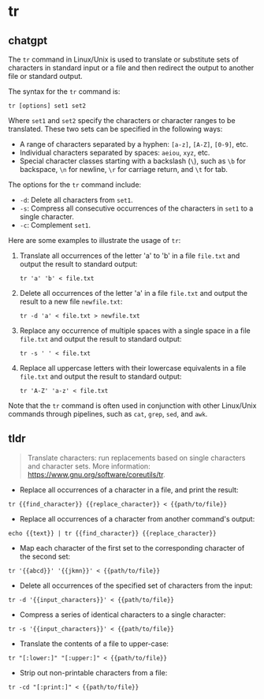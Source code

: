 # tr 
## chatgpt 
The `tr` command in Linux/Unix is used to translate or substitute sets of characters in standard input or a file and then redirect the output to another file or standard output.

The syntax for the `tr` command is:

```
tr [options] set1 set2
```

Where `set1` and `set2` specify the characters or character ranges to be translated. These two sets can be specified in the following ways:

- A range of characters separated by a hyphen: `[a-z]`, `[A-Z]`, `[0-9]`, etc.
- Individual characters separated by spaces: `aeiou`, `xyz`, etc.
- Special character classes starting with a backslash (`\`), such as `\b` for backspace, `\n` for newline, `\r` for carriage return, and `\t` for tab.

The options for the `tr` command include:

- `-d`: Delete all characters from `set1`.
- `-s`: Compress all consecutive occurrences of the characters in `set1` to a single character.
- `-c`: Complement `set1`.

Here are some examples to illustrate the usage of `tr`:

1. Translate all occurrences of the letter 'a' to 'b' in a file `file.txt` and output the result to standard output:

   ```
   tr 'a' 'b' < file.txt
   ```

2. Delete all occurrences of the letter 'a' in a file `file.txt` and output the result to a new file `newfile.txt`:

   ```
   tr -d 'a' < file.txt > newfile.txt
   ```

3. Replace any occurrence of multiple spaces with a single space in a file `file.txt` and output the result to standard output:

   ```
   tr -s ' ' < file.txt
   ```

4. Replace all uppercase letters with their lowercase equivalents in a file `file.txt` and output the result to standard output:

   ```
   tr 'A-Z' 'a-z' < file.txt
   ```

Note that the `tr` command is often used in conjunction with other Linux/Unix commands through pipelines, such as `cat`, `grep`, `sed`, and `awk`. 

## tldr 
 
> Translate characters: run replacements based on single characters and character sets.
> More information: <https://www.gnu.org/software/coreutils/tr>.

- Replace all occurrences of a character in a file, and print the result:

`tr {{find_character}} {{replace_character}} < {{path/to/file}}`

- Replace all occurrences of a character from another command's output:

`echo {{text}} | tr {{find_character}} {{replace_character}}`

- Map each character of the first set to the corresponding character of the second set:

`tr '{{abcd}}' '{{jkmn}}' < {{path/to/file}}`

- Delete all occurrences of the specified set of characters from the input:

`tr -d '{{input_characters}}' < {{path/to/file}}`

- Compress a series of identical characters to a single character:

`tr -s '{{input_characters}}' < {{path/to/file}}`

- Translate the contents of a file to upper-case:

`tr "[:lower:]" "[:upper:]" < {{path/to/file}}`

- Strip out non-printable characters from a file:

`tr -cd "[:print:]" < {{path/to/file}}`
